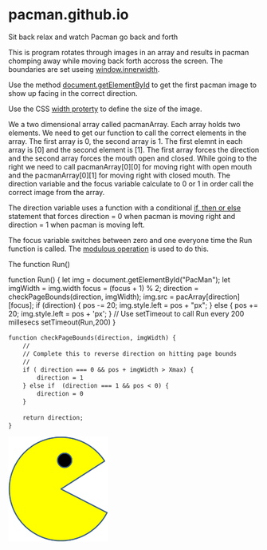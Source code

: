 # pacman.github.io
Sit back relax and watch Pacman go back and forth

This is program rotates through images in an array and results in pacman chomping away while moving back forth accross the screen. The boundaries are set useing [window.innerwidth](https://developer.mozilla.org/en-US/docs/Web/API/Window/innerWidth).

Use the method [document.getElementById](https://developer.mozilla.org/en-US/docs/Web/API/Document/getElementById) to get the first pacman image to show up facing in the correct direction.

Use the CSS [width proterty](https://developer.mozilla.org/en-US/docs/Web/CSS/width) to define the size of the image.

We a two dimensional array called pacmanArray. Each array holds two elements. We need to get our function to call the correct elements in the array. The first array is 0, the second array is 1. The first elemnt in each array is [0] and the second element is [1]. The first array forces the direction and the second array forces the mouth open and closed. While going to the right we need to call pacmanArray[0][0] for moving right with open mouth and the pacmanArray[0][1] for moving right with closed mouth. The direction variable and the focus variable calculate to 0 or 1 in order call the correct image from the array.

The direction variable uses a function with a conditional [if, then or else](https://developer.mozilla.org/en-US/docs/Web/JavaScript/Reference/Statements/if...else) statement that forces direction = 0 when pacman is moving right and direction = 1 when pacman is moving left.

The focus variable switches between zero and one everyone time the Run function is called. The [modulous operation](https://developer.mozilla.org/en-US/docs/Web/JavaScript/Reference/Operators/Remainder) is used to do this. 

The function Run() 

function Run() {
        let img = document.getElementById("PacMan");
        let imgWidth = img.width
        focus = (focus + 1) % 2;
        direction = checkPageBounds(direction, imgWidth);
        img.src = pacArray[direction][focus];
        if (direction) {
            pos -= 20;
            img.style.left = pos + "px";
        } else {
            pos += 20;
            img.style.left = pos + 'px';
        }
        // Use setTimeout to call Run every 200 millesecs
        setTimeout(Run,200)
    }

    function checkPageBounds(direction, imgWidth) {
        //
        // Complete this to reverse direction on hitting page bounds
        // 
        if ( direction === 0 && pos + imgWidth > Xmax) {
            direction = 1
        } else if  (direction === 1 && pos < 0) {
            direction = 0
        }

        return direction;
    }
</SCRIPT>

<body>
    <img id="PacMan" src="PacMan1.png" width='200' onclick="Run()" style="position:absolute"> </img>
</body>
